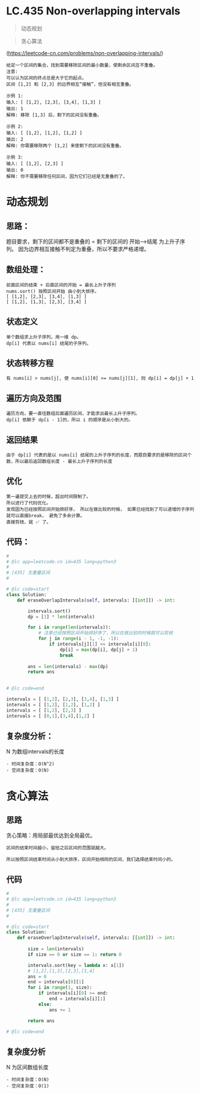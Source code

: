LC.435 Non-overlapping intervals
====

> 动态规划  

> 贪心算法

(https://leetcode-cn.com/problems/non-overlapping-intervals/)

    给定一个区间的集合，找到需要移除区间的最小数量，使剩余区间互不重叠。
    注意:
    可以认为区间的终点总是大于它的起点。
    区间 [1,2] 和 [2,3] 的边界相互“接触”，但没有相互重叠。

    示例 1:
    输入: [ [1,2], [2,3], [3,4], [1,3] ]
    输出: 1
    解释: 移除 [1,3] 后，剩下的区间没有重叠。

    示例 2:
    输入: [ [1,2], [1,2], [1,2] ]
    输出: 2
    解释: 你需要移除两个 [1,2] 来使剩下的区间没有重叠。

    示例 3:
    输入: [ [1,2], [2,3] ]
    输出: 0
    解释: 你不需要移除任何区间，因为它们已经是无重叠的了。

动态规划
====

## 思路：
题目要求，剩下的区间都不是重叠的 = 剩下的区间的 开始-->结尾 为上升子序列。
因为边界相互接触不判定为重叠，所以不要求严格递增。

## 数组处理：
    前面区间的结束 + 后面区间的开始 = 最长上升子序列
    nums.sort() 按照区间开始 由小到大排序。
    [ [1,2], [2,3], [3,4], [1,3] ]
    [ [1,2], [1,3], [2,3], [3,4] ]

## 状态定义
    单个数组求上升子序列，用一维 dp。
    dp[i] 代表以 nums[i] 结尾的子序列。

## 状态转移方程
    有 nums[i] > nums[j], 使 nums[i][0] >= nums[j][1], 则 dp[i] = dp[j] + 1

## 遍历方向及范围
    遍历方向，要一直往数组后面遍历区间，才能求出最长上升子序列。
    dp[i] 依赖于 dp[i - 1]的，所以 i 的顺序是从小到大的。

## 返回结果
    由于 dp[i] 代表的是以 nums[i] 结尾的上升子序列的长度，而题目要求的是移除的区间个数，所以最后返回数组长度 - 最长上升子序列的长度

## 优化
    第一遍提交上去的时候，超出时间限制了。
    所以进行了代码优化。
    发现因为已经按照区间开始排好序， 所以在做比较的时候， 如果已经找到了可以递增的子序列就可以直接break， 避免了多余计算。
    直接剪枝，就 ✅ 了。

## 代码：

```python
#
# @lc app=leetcode.cn id=435 lang=python3
#
# [435] 无重叠区间
#

# @lc code=start
class Solution:
    def eraseOverlapIntervals(self, intervals: [[int]]) -> int:

        intervals.sort()
        dp = [1] * len(intervals)

        for i in range(len(intervals)):
            # 注意已经按照区间开始排好序了，所以在做比较的时候就可以剪枝
            for j in range(i - 1, -1, -1):
                if intervals[j][1] <= intervals[i][0]:
                    dp[i] = max(dp[i], dp[j] + 1)
                    break
        
        ans = len(intervals) - max(dp)
        return ans
               

# @lc code=end

intervals = [ [1,2], [2,3], [3,4], [1,3] ]
intervals = [ [1,2], [1,2], [1,2] ]
intervals = [ [1,2], [2,3] ]
intervals = [ [0,1],[3,4],[1,2] ] 
```

## 复杂度分析：
N 为数组intervals的长度

    - 时间复杂度：O(N^2)
    - 空间复杂度：O(N)


贪心算法
====

## 思路

贪心策略：用局部最优达到全局最优。

    区间的结束时间越小，留给之后区间的范围就越大。
    
    所以按照区间结束时间从小到大排序，区间开始相同的区间，我们选择结束时间小的。

## 代码

```python
#
# @lc app=leetcode.cn id=435 lang=python3
#
# [435] 无重叠区间
#

# @lc code=start
class Solution:
    def eraseOverlapIntervals(self, intervals: [[int]]) -> int:
        
        size = len(intervals)
        if size == 0 or size == 1: return 0

        intervals.sort(key = lambda x: x[1])
        # [1,2],[1,3],[2,3],[3,4]
        ans = 0
        end = intervals[0][1]
        for i in range(1, size):
            if intervals[i][0] >= end:
                end = intervals[i][1]
            else:
                ans += 1

        return ans

# @lc code=end
```

## 复杂度分析
N 为区间数组长度

    - 时间复杂度：O(N)
    - 空间复杂度：O(1)